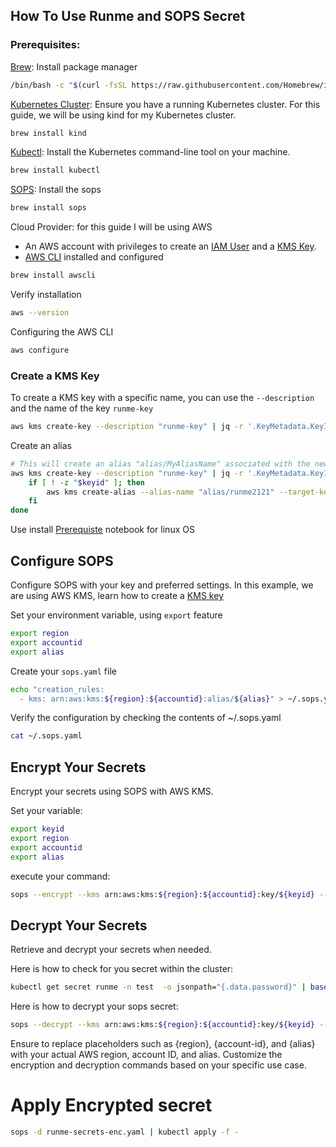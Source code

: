 ## How To Use Runme and SOPS Secret

### Prerequisites:

[Brew](https://brew.sh/): Install package manager

```sh {"id":"01HRY4D7CPBMBAR5ME8JMR98SD"}
/bin/bash -c "$(curl -fsSL https://raw.githubusercontent.com/Homebrew/install/HEAD/install.sh)"
```

[Kubernetes Cluster](https://kind.sigs.k8s.io/docs/user/quick-start/): Ensure you have a running Kubernetes cluster. For this guide, we will be using kind for my Kubernetes cluster.

```sh {"id":"01HRY3P663XP7CVE2ZTVYSGCPS"}
brew install kind
```

[Kubectl](https://kubernetes.io/docs/tasks/tools/): Install the Kubernetes command-line tool on your machine.

```sh {"id":"01HRY3MRX9NMBBZK0G49KSW0N5"}
brew install kubectl
```

[SOPS](https://fluxcd.io/flux/guides/mozilla-sops/): Install the sops

```sh {"id":"01HRY4BH0861GRW82FBHYMSPN3"}
brew install sops
```

Cloud Provider: for this guide I will be using AWS

- An AWS account with privileges to create an [IAM User](https://docs.aws.amazon.com/IAM/latest/UserGuide/id_users.html) and a [KMS Key](https://docs.aws.amazon.com/kms/latest/developerguide/create-keys.html).
- [AWS CLI](https://docs.aws.amazon.com/cli/v1/userguide/cli-chap-install.html) installed and configured

```sh {"id":"01HRYEJD4W15NHJ9T3NBF9XNCF"}
brew install awscli

```

Verify installation

```sh {"id":"01HRYEJMSEADJJ5KJFAESTV44F"}
aws --version
```

Configuring the AWS CLI

```sh {"id":"01HRYEM3V2TWMG57G5X8B2FV0F"}
aws configure 
```

### Create a KMS Key

To create a KMS key with a specific name, you can use the `--description` and the name of the key `runme-key`

```sh {"id":"01HSDQCVK7EDZ7QJ541Y0Y82GJ"}
aws kms create-key --description "runme-key" | jq -r '.KeyMetadata.KeyId'
```

Create an alias

```sh {"id":"01HRY636ZDM0231C0HBH4QAYVA"}
# This will create an alias "alias/MyAliasName" associated with the newly created key
aws kms create-key --description "runme-key" | jq -r '.KeyMetadata.KeyId' | while read -r line; do
    if [ ! -z "$keyid" ]; then
        aws kms create-alias --alias-name "alias/runme2121" --target-key-id "$keyid"
    fi
done
```

Use install [Prerequiste](../sealed-secret/prerequiste.md) notebook for linux OS

## Configure SOPS

Configure SOPS with your key and preferred settings. In this example, we are using AWS KMS, learn how to create a [KMS key](https://docs.aws.amazon.com/kms/latest/developerguide/create-keys.html)

Set your environment variable, using `export` feature

```sh {"id":"01HSDR5KPTKXKAC6CBT39K1MY7"}
export region
export accountid
export alias
```

Create your `sops.yaml` file 

```sh {"id":"01HRPM35EMN7V408S5SDM9EYYB"}
echo "creation_rules:
  - kms: arn:aws:kms:${region}:${accountid}:alias/${alias}" > ~/.sops.yaml
```

Verify the configuration by checking the contents of ~/.sops.yaml

```sh {"id":"01HRPKXCS6QA9EGDNH62FBZ4WE"}
cat ~/.sops.yaml
```

## Encrypt Your Secrets

Encrypt your secrets using SOPS with AWS KMS.

Set your variable:

```sh {"id":"01HSG7NB051D8BAXHF01A4QTY7"}
export keyid
export region
export accountid
export alias
```

execute your command:

```sh {"id":"01HRPH2EZKWS5XEB602NGEH6D2"}
sops --encrypt --kms arn:aws:kms:${region}:${accountid}:key/${keyid} --encryption-context Role:runme-test --encrypted-regex password runme-secrets.yaml > runme-secrets-enc.yaml
```

## Decrypt Your Secrets

Retrieve and decrypt your secrets when needed.

Here is how to check for you secret within the cluster:

```sh {"id":"01HRPH01R31A3305NE6ZZ4NN3R"}
kubectl get secret runme -n test  -o jsonpath="{.data.password}" | base64 --decode
```

Here is how to decrypt your sops secret:

```sh {"id":"01HRPGWZWFZD34EPD6AGBGEBWB"}
sops --decrypt --kms arn:aws:kms:${region}:${accountid}:key/${keyid} --encryption-context Role:runme-test --encrypted-regex password runme-secrets-enc.yaml > runme-secrets.yaml
```

Ensure to replace placeholders such as {region}, {account-id}, and {alias} with your actual AWS region, account ID, and alias. Customize the encryption and decryption commands based on your specific use case.

# Apply Encrypted secret

```sh {"id":"01HRPNF4Z5ZHDZ6XEH8XC70TQN"}
sops -d runme-secrets-enc.yaml | kubectl apply -f -
```
